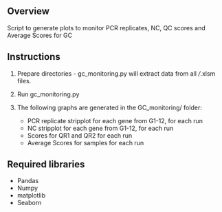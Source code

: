 ## Overview

Script to generate plots to monitor PCR replicates, NC, QC scores and Average Scores for GC

## Instructions 
1. Prepare directories - gc_monitoring.py will extract data from all */*.xlsm files.

2. Run gc_monitoring.py 

3. The following graphs are generated in the GC_monitoring/ folder:
    - PCR replicate stripplot for each gene from G1-12, for each run
    - NC stripplot for each gene from G1-12, for each run
    - Scores for QR1 and QR2 for each run
    - Average Scores for samples for each run

## Required libraries
  - Pandas
  - Numpy
  - matplotlib
  - Seaborn
  
